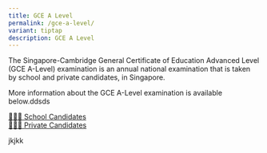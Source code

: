```yaml
---
title: GCE A Level
permalink: /gce-a-level/
variant: tiptap
description: GCE A Level
---
```

<p>The Singapore-Cambridge General Certificate of Education Advanced Level
(GCE A-Level) examination is an annual national examination that is taken
by school and private candidates, in Singapore.</p>
<p>More information about the GCE A-Level examination is available below.ddsds</p>
<p></p>
<div class="isomer-card-grid"><a rel="noopener noreferrer nofollow" href="/gce-a-level/sch-cddts" class="isomer-card"><div class="isomer-card-body"><div class="isomer-card-title">👨🏻‍🎓 School Candidates</div><div class="isomer-card-link"></div></div></a>
<a rel="noopener noreferrer nofollow" href="/gce-a-level/pte-cddts" class="isomer-card">
<div class="isomer-card-body">
<div class="isomer-card-title">🙋🏻‍♀️ Private Candidates</div>
<div class="isomer-card-link"></div>
</div>
</a>
</div>
<p>jkjkk</p>